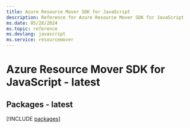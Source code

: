 ```yaml
---
title: Azure Resource Mover SDK for JavaScript
description: Reference for Azure Resource Mover SDK for JavaScript
ms.date: 05/28/2024
ms.topic: reference
ms.devlang: javascript
ms.service: resourcemover
---
```

# Azure Resource Mover SDK for JavaScript - latest
## Packages - latest
[!INCLUDE [packages](resource-mover-index.md)]